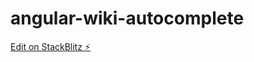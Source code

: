 # angular-wiki-autocomplete

[Edit on StackBlitz ⚡️](https://stackblitz.com/edit/angular-wiki-autocomplete)